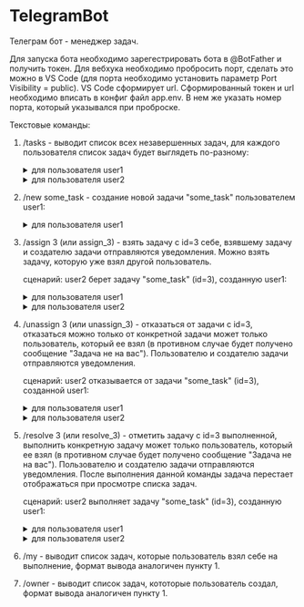 # TelegramBot

Телеграм бот - менеджер задач.

Для запуска бота необходимо зарегестрировать бота в @BotFather и получить токен.
Для вебхука необходимо пробросить порт, сделать это можно в VS Code (для порта необходимо установить параметр Port Visibility = public). VS Code сформирует url.
Сформированный токен и url необходимо вписать в конфиг файл app.env. В нем же указать номер порта, который указывался при проброске.

Текстовые команды:
1. /tasks - выводит список всех незавершенных задач, для каждого пользователя список задач будет выглядеть по-разному:

    <details>
      
    <summary>для пользователя user1</summary>
    
    ```
    1. task1 by @user1
    assignee: @user2
    /assign_1
    
    2. task2 by @user2
    /assign_2
    ```
    
    </details>
    
    <details>
      
    <summary>для пользователя user2</summary>
    
    ```
    1. task1 by @user1
    assignee: я
    /unassign_1 /resolve_1
    
    2. task2 by @user2
    /assign_2
    ```
    
    </details>

2. /new some_task - создание новой задачи "some_task" пользователем user1:

    <details>
      
    <summary>для пользователя user1</summary>
    
    ```
    Задача "some_task" создана, id=3
    ```
    
    </details>

3. /assign 3 (или assign_3) - взять задачу с id=3 себе, взявшему задачу и создателю задачи отправляются уведомления. Можно взять задачу, которую уже взял другой пользователь.

    сценарий: user2 берет задачу "some_task" (id=3), созданную user1:

    <details>
      
    <summary>для пользователя user1</summary>
    
    ```
    Задача "some_task" назначена на @user2
    ```
    
    </details>
    
    <details>
      
    <summary>для пользователя user2</summary>
    
    ```
    Задача "some_task" назначена на вас
    ```
    
    </details>

4. /unassign 3 (или unassign_3) - отказаться от задачи с id=3, отказаться можно только от конкретной задачи может только пользователь, который ее взял (в противном случае будет получено сообщение "Задача не на вас"). Пользователю и создателю задачи отправляются уведомления.

    сценарий: user2 отказывается от задачи "some_task" (id=3), созданной user1:

    <details>
      
    <summary>для пользователя user1</summary>
    
    ```
    Задача "some_task" осталась без исполнителя
    ```
    
    </details>
    
    <details>
      
    <summary>для пользователя user2</summary>
    
    ```
    Принято
    ```
    
    </details>

5. /resolve 3 (или resolve_3) - отметить задачу с id=3 выполненной, выполнить конкретную задачу может только пользователь, который ее взял (в противном случае будет получено сообщение "Задача не на вас"). Пользователю и создателю задачи отправляются уведомления. После выполнения данной команды задача перестает отображаться при просмотре списка задач.

    сценарий: user2 выполняет задачу "some_task" (id=3), созданную user1:

    <details>
      
    <summary>для пользователя user1</summary>
    
    ```
    Задача "some_task" выполнена @user2
    ```
    
    </details>
    
    <details>
      
    <summary>для пользователя user2</summary>
    
    ```
    Задача "some_task" выполнена
    ```
    
    </details>

6. /my - выводит список задач, которые пользователь взял себе на выполнение, формат вывода аналогичен пункту 1.

7. /owner - выводит список задач, кототорые пользователь создал, формат вывода аналогичен пункту 1.
